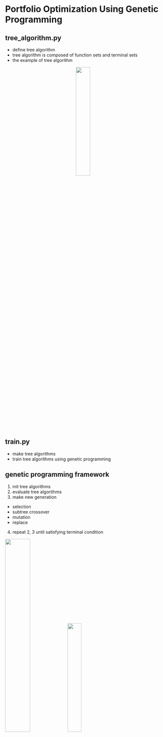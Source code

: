 # Portfolio Optimization Using Genetic Programming

## tree_algorithm.py
- define tree algorithm
- tree algorithm is composed of function sets and terminal sets
- the example of tree algorithm

<p align="center">
  <img src="https://user-images.githubusercontent.com/43362326/230756753-970637e8-21ab-43a1-8871-ff1a541b7efc.png" width="30%" height="30%">
</p>


## train.py
- make tree algorithms 
- train tree algorithms using genetic programming



## genetic programming framework

1. init tree algorithms
2. evaluate tree algorithms
3. make new generation
  - selection
  - subtree crossover
  - mutation
  - replace
4. repeat 2, 3 until satisfying terminal condition

<img src="https://user-images.githubusercontent.com/43362326/230757035-425f476f-9d33-4023-978d-2adac766e53d.png" width="40%" height="40%"><img src="https://user-images.githubusercontent.com/43362326/230757435-5577adc2-32cc-4231-819f-1fd9cc3aa248.png" width="30%" height="30%">




